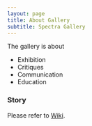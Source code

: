 ```yaml
---
layout: page
title: About Gallery
subtitle: Spectra Gallery
---
```


The gallery is about 

- Exhibition
- Critiques
- Communication
- Education

### Story

Please refer to [Wiki](https://en.wikipedia.org/).
